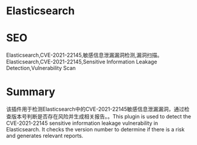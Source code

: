 # Elasticsearch
# SEO
Elasticsearch,CVE-2021-22145,敏感信息泄漏漏洞检测,漏洞扫描。Elasticsearch,CVE-2021-22145,Sensitive Information Leakage Detection,Vulnerability Scan
# Summary
该插件用于检测Elasticsearch中的CVE-2021-22145敏感信息泄漏漏洞，通过检查版本号判断是否存在风险并生成相关报告。。This plugin is used to detect the CVE-2021-22145 sensitive information leakage vulnerability in Elasticsearch. It checks the version number to determine if there is a risk and generates relevant reports.
